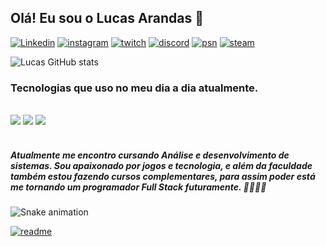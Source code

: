 ## Olá! Eu sou o Lucas Arandas 👀

[![Linkedin](https://img.shields.io/badge/LinkedIn-0077B5?style=for-the-badge&logo=linkedin&logoColor=white)](https://www.linkedin.com/in/lucas-arandas)
[![instagram](https://img.shields.io/badge/Instagram-E4405F?style=for-the-badge&logo=instagram&logoColor=white)](#)
[![twitch](https://img.shields.io/badge/Twitch-9146FF?style=for-the-badge&logo=twitch&logoColor=white)](#)
[![discord](https://img.shields.io/badge/Discord-7289DA?style=for-the-badge&logo=discord&logoColor=white)](#)
[![psn](https://img.shields.io/badge/PlayStation-003791?style=for-the-badge&logo=playstation&logoColor=white)](#)
[![steam](https://img.shields.io/badge/Steam-000000?style=for-the-badge&logo=steam&logoColor=white)](#)

![Lucas GitHub stats](https://github-readme-stats.vercel.app/api?username=lucasarandas&show_icons=true&theme=onedark)

### Tecnologias que uso no meu dia a dia atualmente.

<div style="display: inline_block"><br/>
<img alignm= alt="html5" src="https://img.shields.io/badge/HTML5-E34F26?style=for-the-badge&logo=html5&logoColor=white" />
<img alignm= alt="css" src="https://img.shields.io/badge/CSS3-1572B6?style=for-the-badge&logo=css3&logoColor=white" />
<img alignm= alt="JavaScript" src="https://img.shields.io/badge/JavaScript-323330?style=for-the-badge&logo=javascript&logoColor=F7DF1E" />
</div><br/>

<h5>Atualmente me encontro cursando Análise e desenvolvimento de sistemas. Sou apaixonado por jogos e tecnologia, e além da faculdade também estou fazendo cursos complementares, para assim poder está me tornando um programador Full Stack futuramente. 🙏🏻🚀🔥</h5>

![Snake animation](https://github.com/your_lucasarandas/your_lucasarandas/blob/output/github-contribution-grid-snake.svg)

[![readme](https://github-readme-stats.vercel.app/api/pin/?username=lucasarandas&repo=your_lucasarandas&theme=react)](https://github.com/your_lucasarandas/lucasarandas)



